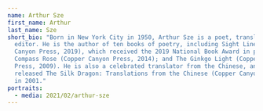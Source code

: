 ```yaml
---
name: Arthur Sze
first_name: Arthur
last_name: Sze
short_bio: "Born in New York City in 1950, Arthur Sze is a poet, translator, and
  editor. He is the author of ten books of poetry, including Sight Lines (Coper
  Canyon Press, 2019), which received the 2019 National Book Award in poetry;
  Compass Rose (Copper Canyon Press, 2014); and The Ginkgo Light (Copper Canyon
  Press, 2009). He is also a celebrated translator from the Chinese, and
  released The Silk Dragon: Translations from the Chinese (Copper Canyon Press)
  in 2001."
portraits:
  - media: 2021/02/arthur-sze
---
```

